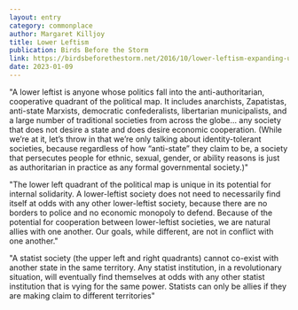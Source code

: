 ```yaml
---
layout: entry
category: commonplace
author: Margaret Killjoy
title: Lower Leftism
publication: Birds Before the Storm
link: https://birdsbeforethestorm.net/2016/10/lower-leftism-expanding-upon-the-political-map/
date: 2023-01-09
---
```


"A lower leftist is anyone whose politics fall into the anti-authoritarian, cooperative quadrant of the political map. It includes anarchists, Zapatistas, anti-state Marxists, democratic confederalists, libertarian municipalists, and a large number of traditional societies from across the globe… any society that does not desire a state and does desire economic cooperation. (While we’re at it, let’s throw in that we’re only talking about identity-tolerant societies, because regardless of how “anti-state” they claim to be, a society that persecutes people for ethnic, sexual, gender, or ability reasons is just as authoritarian in practice as any formal governmental society.)"

"The lower left quadrant of the political map is unique in its potential for internal solidarity. A lower-leftist society does not need to necessarily find itself at odds with any other lower-leftist society, because there are no borders to police and no economic monopoly to defend. Because of the potential for cooperation between lower-leftist societies, we are natural allies with one another. Our goals, while different, are not in conflict with one another."

"A statist society (the upper left and right quadrants) cannot co-exist with another state in the same territory. Any statist institution, in a revolutionary situation, will eventually find themselves at odds with any other statist institution that is vying for the same power. Statists can only be allies if they are making claim to different territories"
